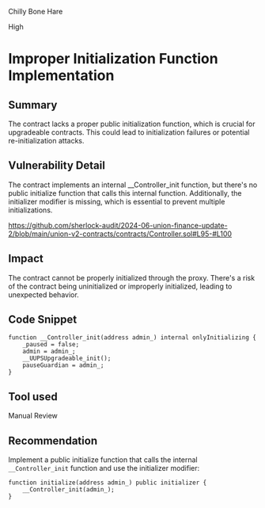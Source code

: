 Chilly Bone Hare

High

# Improper Initialization Function Implementation

## Summary
The contract lacks a proper public initialization function, which is crucial for upgradeable contracts. This could lead to initialization failures or potential re-initialization attacks.

## Vulnerability Detail
The contract implements an internal __Controller_init function, but there's no public initialize function that calls this internal function. Additionally, the initializer modifier is missing, which is essential to prevent multiple initializations.

https://github.com/sherlock-audit/2024-06-union-finance-update-2/blob/main/union-v2-contracts/contracts/Controller.sol#L95-#L100



## Impact
The contract cannot be properly initialized through the proxy.
There's a risk of the contract being uninitialized or improperly initialized, leading to unexpected behavior.

## Code Snippet
```solidity
function __Controller_init(address admin_) internal onlyInitializing {
    _paused = false;
    admin = admin_;
    __UUPSUpgradeable_init();
    pauseGuardian = admin_;
}
```
## Tool used

Manual Review

## Recommendation
Implement a public initialize function that calls the internal `__Controller_init` function and use the initializer modifier:

```solidity
function initialize(address admin_) public initializer {
    __Controller_init(admin_);
}
```